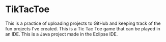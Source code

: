 # TikTacToe
This is a practice of uploading projects to GitHub and keeping track of the fun projects I've created. This is a Tic Tac Toe game that can be played in an IDE. This is a Java project made in the Eclipse IDE.
